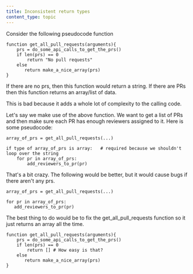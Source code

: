 ```yaml
---
title: Inconsistent return types
content_type: topic
---
```


Consider the following pseudocode function

```
function get_all_pull_requests(arguments){
    prs = do_some_api_calls_to_get_the_prs()
    if len(prs) == 0 
        return "No pull requests"
    else
       return make_a_nice_array(prs)
}
```

If there are no prs, then this function would return a string. If there are PRs then this function returns an array/list of data.

This is bad because it adds a whole lot of complexity to the calling code. 

Let's say we make use of the above function. We want to get a list of PRs and then make sure each PR has enough reviewers assigned to it. Here is some pseudocode:

```
array_of_prs = get_all_pull_requests(...)

if type of array_of_prs is array:   # required because we shouldn't loop over the string
    for pr in array_of_prs:
        add_reviewers_to_pr(pr)
```

That's a bit crazy. The following would be better, but it would cause bugs if there aren't any prs.

```
array_of_prs = get_all_pull_requests(...)

for pr in array_of_prs:
   add_reviewers_to_pr(pr)
```

The best thing to do would be to fix the get_all_pull_requests function so it just returns an array all the time. 

```
function get_all_pull_requests(arguments){
    prs = do_some_api_calls_to_get_the_prs()
    if len(prs) == 0 
        return [] # How easy is that?
    else
       return make_a_nice_array(prs)
}
```